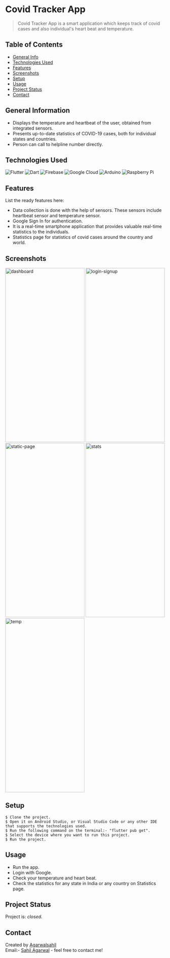 # Covid Tracker App
> Covid Tracker App is a smart application which keeps track of covid cases and also individual's heart beat and temperature.

<!-- Download [_here_](https://drive.google.com/file/d/1nALdHAh__5MuBxalxemo1n4M3JkhJ5Wz/view?usp=sharing). If you have the project hosted somewhere, include the link here. -->

## Table of Contents
* [General Info](#general-information)
* [Technologies Used](#technologies-used)
* [Features](#features)
* [Screenshots](#screenshots)
* [Setup](#setup)
* [Usage](#usage)
* [Project Status](#project-status)
* [Contact](#contact)
<!-- * [License](#license) -->


## General Information
- Displays the temperature and heartbeat of the user, obtained from integrated sensors.
- Presents up-to-date statistics of COVID-19 cases, both for individual states and countries.
- Person can call to helpline number directly. 
<!-- You don't have to answer all the questions - just the ones relevant to your project. -->


## Technologies Used
![Flutter](https://img.shields.io/badge/Flutter-%2302569B.svg?style=for-the-badge&logo=Flutter&logoColor=white)
![Dart](https://img.shields.io/badge/dart-%230175C2.svg?style=for-the-badge&logo=dart&logoColor=white)
![Firebase](https://img.shields.io/badge/Firebase-039BE5?style=for-the-badge&logo=Firebase&logoColor=white)
![Google Cloud](https://img.shields.io/badge/GoogleCloud-%234285F4.svg?style=for-the-badge&logo=google-cloud&logoColor=white)
![Arduino](https://img.shields.io/badge/-Arduino-00979D?style=for-the-badge&logo=Arduino&logoColor=white)
![Raspberry Pi](https://img.shields.io/badge/-RaspberryPi-C51A4A?style=for-the-badge&logo=Raspberry-Pi)


## Features
List the ready features here:
* Data collection is done with the help of sensors. These sensors include heartbeat sensor and temperature sensor.
* Google Sign In for authentication.
* It is a real-time smartphone application that provides valuable real-time statistics to the individuals.
* Statistics page for statistics of covid cases around the country and world.


## Screenshots
<a href="https://ibb.co/5sZCC93"><img src="https://i.ibb.co/ss7ccP4/dashboard.jpg" alt="dashboard" border="0" width=250 height=550></a>
<a href="https://ibb.co/71LZq69"><img src="https://i.ibb.co/87tfHSh/login-signup.jpg" alt="login-signup" border="0" width=250 height=550></a>
<a href="https://ibb.co/tZM3t5p"><img src="https://i.ibb.co/2875QB3/static-page.jpg" alt="static-page" border="0" width=250 height=550></a>
<a href="https://ibb.co/fxwqVzt"><img src="https://i.ibb.co/kSC5Vs0/stats.jpg" alt="stats" border="0" width=250 height=550></a>
<a href="https://ibb.co/sRs302q"><img src="https://i.ibb.co/c32TG1Q/temp.jpg" alt="temp" border="0" width=250 height=550></a>
<!-- If you have screenshots you'd like to share, include them here. -->


## Setup
```
$ Clone the project.
$ Open it on Android Studio, or Visual Studio Code or any other IDE that supports the technologies used.
$ Run the following command on the terminal:- "flutter pub get".
$ Select the device where you want to run this project.
$ Run the project.
```


## Usage
- Run the app. 
- Login with Google.
- Check your temperature and heart beat.
- Check the statistics for any state in India or any country on Statistics page.


## Project Status
Project is: _closed_.

## Contact
Created by [Agarwalsahil](https://github.com/Agarwalsahil)   
Email:- [Sahil Agarwal](mailto:sahilagarwalajeetpura02@gmail.com) - feel free to contact me!


<!-- Optional -->
<!-- ## License -->
<!-- This project is open source and available under the [... License](). -->

<!-- You don't have to include all sections - just the one's relevant to your project -->